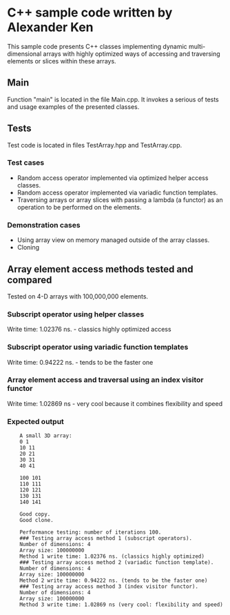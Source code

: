 # C++ sample code written by Alexander Ken

This sample code presents C++ classes implementing dynamic multi-dimensional arrays with highly optimized ways of accessing and traversing elements or slices within these arrays.

## Main

Function "main" is located in the file Main.cpp. It invokes a serious of tests and usage examples of the presented classes.

## Tests

Test code is located in files TestArray.hpp and TestArray.cpp.

### Test cases

- Random access operator implemented via optimized helper access classes.
- Random access operator implemented via variadic function templates.
- Traversing arrays or array slices with passing a lambda (a functor) as an operation to be performed on the elements.

### Demonstration cases

- Using array view on memory managed outside of the array classes.
- Cloning

## Array element access methods tested and compared 

Tested on 4-D arrays with 100,000,000 elements.

### Subscript operator using helper classes
Write time: 1.02376 ns. - classics highly optimized access

### Subscript operator using variadic function templates
Write time: 0.94222 ns. - tends to be the faster one

### Array element access and traversal using an index visitor functor
Write time: 1.02869 ns  - very cool because it combines flexibility and speed

### Expected output

		A small 3D array:
		0 1
		10 11
		20 21
		30 31
		40 41

		100 101
		110 111
		120 121
		130 131
		140 141

		Good copy.
		Good clone.

		Performance testing: number of iterations 100.
		### Testing array access method 1 (subscript operators).
		Number of dimensions: 4
		Array size: 100000000
		Method 1 write time: 1.02376 ns. (classics highly optimized)
		### Testing array access method 2 (variadic function template).
		Number of dimensions: 4
		Array size: 100000000
		Method 2 write time: 0.94222 ns. (tends to be the faster one)
		### Testing array access method 3 (index visitor functor).
		Number of dimensions: 4
		Array size: 100000000
		Method 3 write time: 1.02869 ns (very cool: flexibility and speed)
